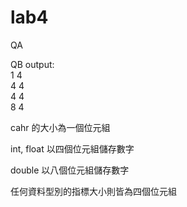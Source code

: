 # lab4
QA



QB
output: <br>
1 4 <br>
4 4 <br>
4 4 <br>
8 4 

cahr 的大小為一個位元組

int, float 以四個位元組儲存數字

double 以八個位元組儲存數字

任何資料型別的指標大小則皆為四個位元組
